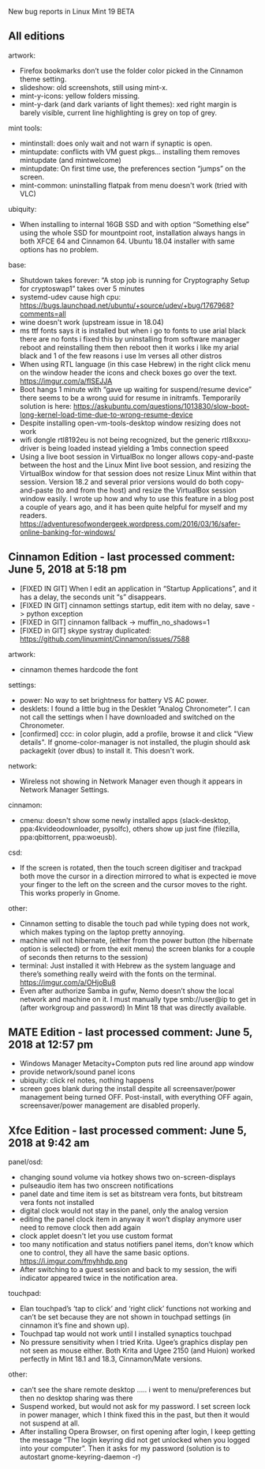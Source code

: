New bug reports in Linux Mint 19 BETA

All editions
------------

artwork:
  - Firefox bookmarks don’t use the folder color picked in the Cinnamon theme setting.
  - slideshow: old screenshots, still using mint-x.
  - mint-y-icons: yellow folders missing.
  - mint-y-dark (and dark variants of light themes): xed right margin is barely visible, current line highlighting is grey on top of grey.

mint tools:
  - mintinstall: does only wait and not warn if synaptic is open.
  - mintupdate: conflicts with VM guest pkgs... installing them removes mintupdate (and mintwelcome)
  - mintupdate: On first time use, the preferences section “jumps” on the screen.
  - mint-common: uninstalling flatpak from menu doesn't work (tried with VLC)

ubiquity:
  - When installing to internal 16GB SSD and with option “Something else” using the whole SSD for mountpoint root, installation always hangs in both XFCE 64 and Cinnamon 64. Ubuntu 18.04 installer with same options has no problem.

base:
  - Shutdown takes forever: “A stop job is running for Cryptography Setup for cryptoswap1” takes over 5 minutes
  - systemd-udev cause high cpu: https://bugs.launchpad.net/ubuntu/+source/udev/+bug/1767968?comments=all
  - wine doesn't work (upstream issue in 18.04)
  - ms ttf fonts says it is installed but when i go to fonts to use arial black there are no fonts i fixed this by uninstalling from software manager reboot and reinstalling them then reboot then it works i like my arial black and 1 of the few reasons i use lm verses all other distros
  - When using RTL language (in this case Hebrew) in the right click menu on the window header the icons and check boxes go over the text. https://imgur.com/a/fISEJJA
  - Boot hangs 1 minute with “gave up waiting for suspend/resume device”
		there seems to be a wrong uuid for resume in initramfs.
		Temporarily solution is here: https://askubuntu.com/questions/1013830/slow-boot-long-kernel-load-time-due-to-wrong-resume-device
  - Despite installing open-vm-tools-desktop window resizing does not work
  - wifi dongle rtl8192eu is not being recognized, but the generic rtl8xxxu-driver is being loaded instead yielding a 1mbs connection speed
  - Using a live boot session in VirtualBox no longer allows copy-and-paste between the host and the Linux Mint live boot session, and resizing the VirtualBox window for that session does not resize Linux Mint within that session. Version 18.2 and several prior versions would do both copy-and-paste (to and from the host) and resize the VirtualBox session window easily.
		I wrote up how and why to use this feature in a blog post a couple of years ago, and it has been quite helpful for myself and my readers.
		https://adventuresofwondergeek.wordpress.com/2016/03/16/safer-online-banking-for-windows/


Cinnamon Edition - last processed comment: June 5, 2018 at 5:18 pm
------------------------------------------------------------------

- [FIXED IN GIT] When I edit an application in “Startup Applications”, and it has a delay, the seconds unit “s” disappears.
- [FIXED IN GIT] cinnamon settings startup, edit item with no delay, save -> python exception
- [FIXED in GIT] cinnamon fallback -> muffin_no_shadows=1
- [FIXED in GIT] skype systray duplicated: https://github.com/linuxmint/Cinnamon/issues/7588

artwork:
  - cinnamon themes hardcode the font

settings:
  - power: No way to set brightness for battery VS AC power.
  - desklets: I found a little bug in the Desklet “Analog Chronometer”. I can not call the settings when I have downloaded and switched on the Chronometer.
  - [confirmed] ccc: in color plugin, add a profile, browse it and click "View details". If gnome-color-manager is not installed, the plugin should ask packagekit (over dbus) to install it. This doesn't work.

network:
  - Wireless not showing in Network Manager even though it appears in Network Manager Settings.

cinnamon:
  - cmenu: doesn't show some newly installed apps (slack-desktop, ppa:4kvideodownloader, pysolfc), others show up just fine (filezilla, ppa:qbittorrent, ppa:woeusb).

csd:
  - If the screen is rotated, then the touch screen digitiser and trackpad both move the cursor in a direction mirrored to what is expected ie move your finger to the left on the screen and the cursor moves to the right. This works properly in Gnome.

other:
  - Cinnamon setting to disable the touch pad while typing does not work, which makes typing on the laptop pretty annoying.
  - machine will not hibernate, (either from the power button (the hibernate option is selected) or from the exit menu) the screen blanks for a couple of seconds then returns to the session)
  - terminal: Just installed it with Hebrew as the system language and there’s something really weird with the fonts on the terminal. https://imgur.com/a/OHjoBu8
  - Even after authorize Samba in gufw, Nemo doesn’t show the local network and machine on it. I must manually type smb://user@ip to get in (after workgroup and password) In Mint 18 that was directly available.

MATE Edition - last processed comment: June 5, 2018 at 12:57 pm
---------------------------------------------------------------

- Windows Manager Metacity+Compton puts red line around app window
- provide network/sound panel icons
- ubiquity: click rel notes, nothing happens
- screen goes blank during the install despite all screensaver/power management being turned OFF. Post-install, with everything OFF again, screensaver/power management are disabled properly.

Xfce Edition - last processed comment: June 5, 2018 at 9:42 am
--------------------------------------------------------------

panel/osd:
  - changing sound volume via hotkey shows two on-screen-displays
  - pulseaudio item has two onscreen notifications
  - panel date and time item is set as bitstream vera fonts, but bitstream vera fonts not installed
  - digital clock would not stay in the panel, only the analog version
  - editing the panel clock item in anyway it won’t display anymore user need to remove clock then add again
  - clock applet doesn't let you use custom format
  - too many notification and status notifiers panel items, don’t know which one to control, they all have the same basic options. https://i.imgur.com/fmyhhdp.png
  - After switching to a guest session and back to my session, the wifi indicator appeared twice in the notification area.

touchpad:
  - Elan touchpad’s ‘tap to click’ and ‘right click’ functions not working and can’t be set because they are not shown in touchpad settings (in cinnamon it’s fine and shown up).
  - Touchpad tap would not work until I installed synaptics touchpad
  - No pressure sensitivity when I tried Krita. Ugee’s graphics display pen not seen as mouse either. Both Krita and Ugee 2150 (and Huion) worked perfectly in Mint 18.1 and 18.3, Cinnamon/Mate versions.

other:
  - can’t see the share remote desktop ….. i went to menu/preferences but then no desktop sharing was there
  - Suspend worked, but would not ask for my password. I set screen lock in power manager, which I think fixed this in the past, but then it would not suspend at all.
  - After installing Opera Browser, on first opening after login, I keep getting the message “The login keyring did not get unlocked when you logged into your computer”. Then it asks for my password (solution is to autostart  gnome-keyring-daemon -r)

